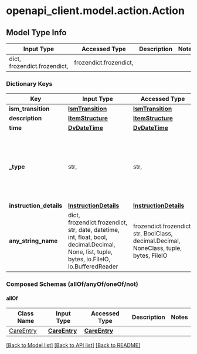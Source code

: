 # openapi_client.model.action.Action

## Model Type Info
Input Type | Accessed Type | Description | Notes
------------ | ------------- | ------------- | -------------
dict, frozendict.frozendict,  | frozendict.frozendict,  |  | 

### Dictionary Keys
Key | Input Type | Accessed Type | Description | Notes
------------ | ------------- | ------------- | ------------- | -------------
**ism_transition** | [**IsmTransition**](IsmTransition.md) | [**IsmTransition**](IsmTransition.md) |  | 
**description** | [**ItemStructure**](ItemStructure.md) | [**ItemStructure**](ItemStructure.md) |  | 
**time** | [**DvDateTime**](DvDateTime.md) | [**DvDateTime**](DvDateTime.md) |  | 
**_type** | str,  | str,  |  | [optional] if omitted the server will use the default value of "ACTION"
**instruction_details** | [**InstructionDetails**](InstructionDetails.md) | [**InstructionDetails**](InstructionDetails.md) |  | [optional] 
**any_string_name** | dict, frozendict.frozendict, str, date, datetime, int, float, bool, decimal.Decimal, None, list, tuple, bytes, io.FileIO, io.BufferedReader | frozendict.frozendict, str, BoolClass, decimal.Decimal, NoneClass, tuple, bytes, FileIO | any string name can be used but the value must be the correct type | [optional]

### Composed Schemas (allOf/anyOf/oneOf/not)
#### allOf
Class Name | Input Type | Accessed Type | Description | Notes
------------- | ------------- | ------------- | ------------- | -------------
[CareEntry](CareEntry.md) | [**CareEntry**](CareEntry.md) | [**CareEntry**](CareEntry.md) |  | 

[[Back to Model list]](../../README.md#documentation-for-models) [[Back to API list]](../../README.md#documentation-for-api-endpoints) [[Back to README]](../../README.md)

